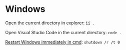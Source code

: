 # Windows

Open the current directory in explorer: `ii .`

Open Visual Studio Code in the current directory: `code .`

[Restart Windows immediately in cmd][1]: `shutdown /r /t 0 ` 

[1]: http://capitalhead.com/articles/restart-or-shutdown-windows-computer-using-cmd-and-shutdown-commands-from-the-command-line.aspx
